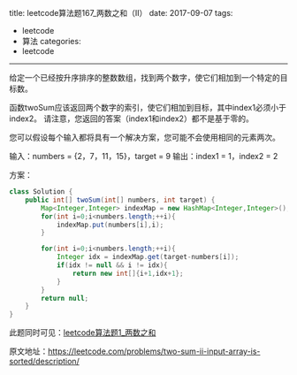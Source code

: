 title: leetcode算法题167_两数之和（II）
date: 2017-09-07
tags:
 - leetcode
 - 算法
categories:
 - leetcode
---

给定一个已经按升序排序的整数数组，找到两个数字，使它们相加到一个特定的目标数。

函数twoSum应该返回两个数字的索引，使它们相加到目标，其中index1必须小于index2。 请注意，您返回的答案（index1和index2）都不是基于零的。

您可以假设每个输入都将具有一个解决方案，您可能不会使用相同的元素两次。

输入：numbers = {2，7，11，15}，target = 9
输出：index1 = 1，index2 = 2

<!-- more -->

方案：

```java
class Solution {
    public int[] twoSum(int[] numbers, int target) {
        Map<Integer,Integer> indexMap = new HashMap<Integer,Integer>();
        for(int i=0;i<numbers.length;++i){
            indexMap.put(numbers[i],i);
        }

        for(int i=0;i<numbers.length;++i){
            Integer idx = indexMap.get(target-numbers[i]);
            if(idx != null && i != idx){
                return new int[]{i+1,idx+1};
            }
        }
        return null;
    }
}
```

此题同时可见：[leetcode算法题1_两数之和](/leetcode-two-sum/)

原文地址：https://leetcode.com/problems/two-sum-ii-input-array-is-sorted/description/
